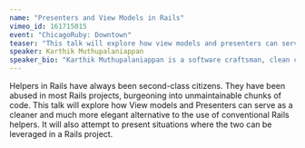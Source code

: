 ```yaml
---
name: "Presenters and View Models in Rails"
vimeo_id: 161715015
event: "ChicagoRuby: Downtown"
teaser: "This talk will explore how view models and presenters can serve as a cleaner and much more elegant alternative to the use of conventional Rails helpers."
speaker: Karthik Muthupalaniappan
speaker_bio: "Karthik Muthupalaniappan is a software craftsman, clean code enthusiast, music lover and Apple adorer. He has been engineering software for over 13 years and loves using, building and promoting software that solves problems. He is currently with SPR Consulting as a Principal Architect helping clients design and build software solutions using disparate technology stacks in Ruby, Java, Javascript, etc."
---
```


Helpers in Rails have always been second-class citizens. They have been abused in most Rails projects, burgeoning into unmaintainable chunks of code. This talk will explore how View models and Presenters can serve as a cleaner and much more elegant alternative to the use of conventional Rails helpers. It will also attempt to present situations where the two can be leveraged in a Rails project.
